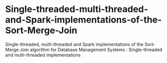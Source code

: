 # Single-threaded-multi-threaded-and-Spark-implementations-of-the-Sort-Merge-Join
Single-threaded, multi-threaded and Spark implementations of the Sort-Merge Join algorithm for Database Management Systems : Single-threaded and multi-threaded implementations
